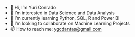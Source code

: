- 👋 Hi, I’m Yuri Conrado
- 👀 I’m interested in Data Science and Data Analysis
- 🌱 I’m currently learning Python, SQL, R and Power BI
- 💞️ I’m looking to collaborate on Machine Learning Projects
- 📫 How to reach me: ygcdantas@gmail.com

<!---
yuriconrado42/yuriconrado42 is a ✨ special ✨ repository because its `README.md` (this file) appears on your GitHub profile.
You can click the Preview link to take a look at your changes.
--->

